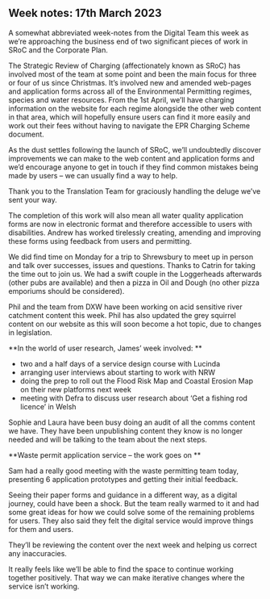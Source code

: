 ## Week notes: 17th March 2023 ##

A somewhat abbreviated week-notes from the Digital Team this week as we’re approaching the business end of two significant pieces of work in SRoC and the Corporate Plan.

The Strategic Review of Charging (affectionately known as SRoC) has involved most of the team at some point and been the main focus for three or four of us since Christmas. It’s involved new and amended web-pages and application forms across all of the Environmental Permitting regimes, species and water resources. From the 1st April, we’ll have charging information on the website for each regime alongside the other web content in that area, which will hopefully ensure users can find it more easily and work out their fees without having to navigate the EPR Charging Scheme document.

As the dust settles following the launch of SRoC, we’ll undoubtedly discover improvements we can make to the web content and application forms and we’d encourage anyone to get in touch if they find common mistakes being made by users – we can usually find a way to help.

Thank you to the Translation Team for graciously handling the deluge we’ve sent your way.

The completion of this work will also mean all water quality application forms are now in electronic format and therefore accessible to users with disabilities. Andrew has worked tirelessly creating, amending and improving these forms using feedback from users and permitting.

We did find time on Monday for a trip to Shrewsbury to meet up in person and talk over successes, issues and questions. Thanks to Catrin for taking the time out to join us. We had a swift couple in the Loggerheads afterwards (other pubs are available) and then a pizza in Oil and Dough (no other pizza emporiums should be considered).

Phil and the team from DXW have been working on acid sensitive river catchment content this week. Phil has also updated the grey squirrel content on our website as this will soon become a hot topic, due to changes in legislation.

**In the world of user research, James’ week involved: **

+ two and a half days of a service design course with Lucinda
+ arranging user interviews about starting to work with NRW
+ doing the prep to roll out the Flood Risk Map and Coastal Erosion Map on their new platforms next week
+ meeting with Defra to discuss user research about ‘Get a fishing rod licence’ in Welsh

Sophie and Laura have been busy doing an audit of all the comms content we have. They have been unpublishing content they know is no longer needed and will be talking to the team about the next steps.

**Waste permit application service – the work goes on **

Sam had a really good meeting with the waste permitting team today, presenting 6 application prototypes and getting their initial feedback. 

Seeing their paper forms and guidance in a different way, as a digital journey, could have been a shock. But the team really warmed to it and had some great ideas for how we could solve some of the remaining problems for users. They also said they felt the digital service would improve things for them and users. 

They’ll be reviewing the content over the next week and helping us correct any inaccuracies. 

It really feels like we’ll be able to find the space to continue working together positively. That way we can make iterative changes where the service isn’t working.


